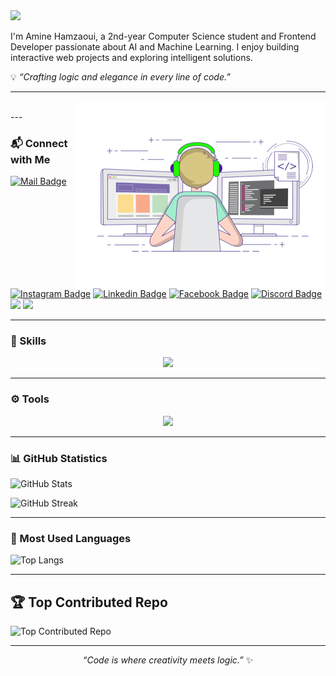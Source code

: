 <img src="https://capsule-render.vercel.app/api?type=waving&color=0:3a8296,100:091519&height=150&text=Hi,%20I'm%20Amine%20Hamzaoui&fontSize=50&fontColor=61DAFB&fontAlignY=45&animation=twinkling&desc=Software%20Engineer%20|%20Problem%20Solver%20|%20Tech%20Enthusiast&descSize=27&descAlignY=85&section=header" />

I'm Amine Hamzaoui, a 2nd-year Computer Science student and Frontend Developer passionate about AI and Machine Learning. I enjoy building interactive web projects and exploring intelligent solutions.


💡 *“Crafting logic and elegance in every line of code.”*

---

<img align="right" alt="Coding" width="400" src="https://raw.githubusercontent.com/devSouvik/devSouvik/master/gif3.gif">

<br/>
---

### 📬 Connect with Me

[![Mail Badge](https://img.shields.io/badge/-aminehamzaoui1926@gmail.com-dc2626?style=flat&labelColor=dc2626&logo=gmail&logoColor=white)](#)
[![Instagram Badge](https://img.shields.io/badge/-@a__m.i.n__e-c026d3?style=flat&labelColor=c026d3&logo=instagram&logoColor=white)](https://www.instagram.com/a__m.i.n__e?igsh=MWY0M3hmMXd0OGxqNw==)
[![Linkedin Badge](https://img.shields.io/badge/-Mohamed%20Amine%20Hamzaoui-0284c7?style=flat&labelColor=0284c7&logo=linkedin&logoColor=white)](https://www.linkedin.com/in/mohamed-amine-hamzaoui-a2453a35b?utm_source=share&utm_campaign=share_via&utm_content=profile&utm_medium=android_app)
[![Facebook Badge](https://img.shields.io/badge/-Amine%20Hamzaoui-0a66c2?style=flat&labelColor=0a66c2&logo=facebook&logoColor=white)](https://www.facebook.com/share/1EZqQrtBKf/)
[![Discord Badge](https://img.shields.io/badge/-Sabo-5865f2?style=flat&labelColor=5865f2&logo=discord&logoColor=white)](https://discord.com/users/805123459566010417)
[![](https://komarev.com/ghpvc/?username=Saboo24&color=blue&label=Profile%20Views)](https://github.com/Saboo24)
[![](https://img.shields.io/github/followers/Saboo24?label=GitHub%20Followers)](https://github.com/Saboo24)

---

### 🧠 Skills
<p align="center">
  <a href="https://skillicons.dev">
    <img src="https://skillicons.dev/icons?i=java,c,js,html,css,nodejs,php,python&theme=light" />
  </a>
</p>

---

### ⚙️ Tools
<p align="center">
  <a href="https://skillicons.dev">
    <img src="https://skillicons.dev/icons?i=vscode,git,github,linux&theme=light" />
  </a>
</p>

---

### 📊 GitHub Statistics

![GitHub Stats](https://github-readme-stats.vercel.app/api?username=Saboo24&theme=react&show_icons=true&hide_border=false)

![GitHub Streak](https://github-readme-streak-stats.herokuapp.com?user=Saboo24&theme=react&hide_border=false&currStreakNum=61DAFB&sideLabels=61DAFB&currStreakLabel=61DAFB)

---

### 🧩 Most Used Languages

![Top Langs](https://github-readme-stats.vercel.app/api/top-langs/?username=Saboo24&layout=compact&langs_count=8&theme=react&hide_border=false&custom_title=Most%20Used%20Languages&include_orgs=true)


---


## 🏆 Top Contributed Repo

![Top Contributed Repo](https://github-contributor-stats.vercel.app/api?username=Saboo24&limit=5&theme=react&combine_all_yearly_contributions=true)

---

<p align="center">
  <i>“Code is where creativity meets logic.”</i> ✨
</p>
